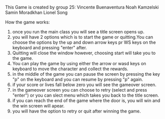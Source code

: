 This Game is created by group 25:
Vincente Buenaventura
Noah Kamzelski
Samin Moradkhan 
Lionel Song

How the game works:
1. once you run the main class you will see a title screen opens up. 
2. you will have 2 options which is to start the game or quitting.You can choose the options by the up and down arrow keys pr WS keys on the keyboard and pressing "enter" after.
3. Quitting will close the window however, choosing start will take you to the game. 
4. You can play the game by using either the arrow or wasd keys on keyboard to move the character and collect the rewards. 
5. in the middle of the game you can pause the screen by pressing the key "p" on the keyboard and you can resume by pressing "p" again.
6. if your score or lives fall below zero you will see the gameover screen.
7. in the gameover screen you can choose to retry (select and press "enter") or you can slect menu which takes you back to the title screen. 
8. if you can reach the end of the game where the door is, you will win and the win screen will apear. 
9. you will have the option to retry or quit after winning the game. 
